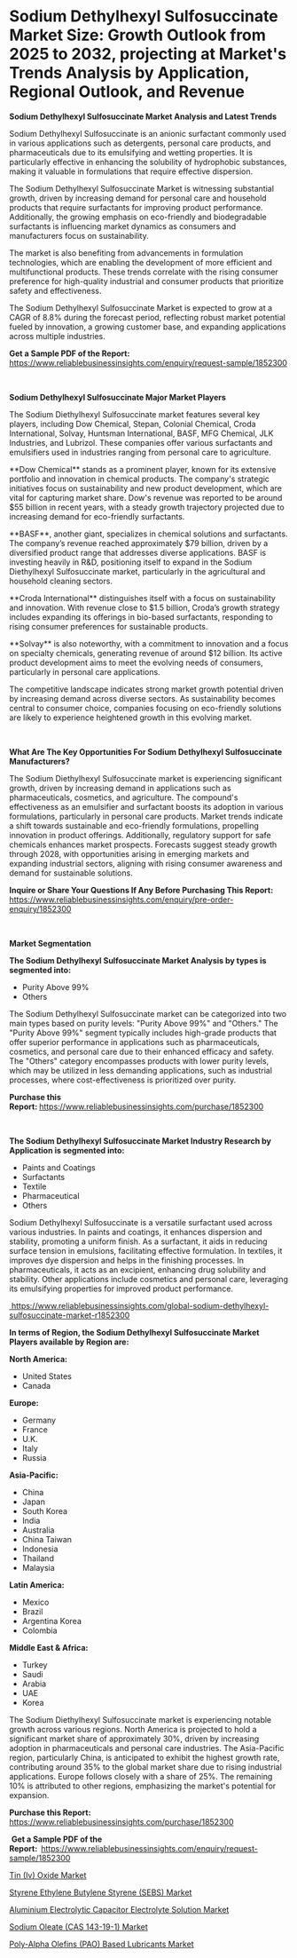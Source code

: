 <p><h1>Sodium Dethylhexyl Sulfosuccinate Market Size: Growth Outlook from 2025 to 2032, projecting at Market's Trends Analysis by Application, Regional Outlook, and Revenue</h1></p><p><strong>Sodium Dethylhexyl Sulfosuccinate Market Analysis and Latest Trends</strong></p>
<p><p>Sodium Dethylhexyl Sulfosuccinate is an anionic surfactant commonly used in various applications such as detergents, personal care products, and pharmaceuticals due to its emulsifying and wetting properties. It is particularly effective in enhancing the solubility of hydrophobic substances, making it valuable in formulations that require effective dispersion.</p><p>The Sodium Dethylhexyl Sulfosuccinate Market is witnessing substantial growth, driven by increasing demand for personal care and household products that require surfactants for improving product performance. Additionally, the growing emphasis on eco-friendly and biodegradable surfactants is influencing market dynamics as consumers and manufacturers focus on sustainability.</p><p>The market is also benefiting from advancements in formulation technologies, which are enabling the development of more efficient and multifunctional products. These trends correlate with the rising consumer preference for high-quality industrial and consumer products that prioritize safety and effectiveness. </p><p>The Sodium Dethylhexyl Sulfosuccinate Market is expected to grow at a CAGR of 8.8% during the forecast period, reflecting robust market potential fueled by innovation, a growing customer base, and expanding applications across multiple industries.</p></p>
<p><strong>Get a Sample PDF of the Report:&nbsp;</strong> <a href="https://www.reliablebusinessinsights.com/enquiry/request-sample/1852300?utm_campaign=950&utm_medium=2&utm_source=Github&utm_content=ia&utm_term=03022025&utm_id=sodium-dethylhexyl-sulfosuccinate">https://www.reliablebusinessinsights.com/enquiry/request-sample/1852300</a></p>
<p>&nbsp;</p>
<p><strong>Sodium Dethylhexyl Sulfosuccinate Major Market Players</strong></p>
<p><p>The Sodium Diethylhexyl Sulfosuccinate market features several key players, including Dow Chemical, Stepan, Colonial Chemical, Croda International, Solvay, Huntsman International, BASF, MFG Chemical, JLK Industries, and Lubrizol. These companies offer various surfactants and emulsifiers used in industries ranging from personal care to agriculture.</p><p>**Dow Chemical** stands as a prominent player, known for its extensive portfolio and innovation in chemical products. The company's strategic initiatives focus on sustainability and new product development, which are vital for capturing market share. Dow's revenue was reported to be around $55 billion in recent years, with a steady growth trajectory projected due to increasing demand for eco-friendly surfactants.</p><p>**BASF**, another giant, specializes in chemical solutions and surfactants. The company’s revenue reached approximately $79 billion, driven by a diversified product range that addresses diverse applications. BASF is investing heavily in R&D, positioning itself to expand in the Sodium Diethylhexyl Sulfosuccinate market, particularly in the agricultural and household cleaning sectors.</p><p>**Croda International** distinguishes itself with a focus on sustainability and innovation. With revenue close to $1.5 billion, Croda’s growth strategy includes expanding its offerings in bio-based surfactants, responding to rising consumer preferences for sustainable products.</p><p>**Solvay** is also noteworthy, with a commitment to innovation and a focus on specialty chemicals, generating revenue of around $12 billion. Its active product development aims to meet the evolving needs of consumers, particularly in personal care applications.</p><p>The competitive landscape indicates strong market growth potential driven by increasing demand across diverse sectors. As sustainability becomes central to consumer choice, companies focusing on eco-friendly solutions are likely to experience heightened growth in this evolving market.</p></p>
<p>&nbsp;</p>
<p><strong>What Are The Key Opportunities For Sodium Dethylhexyl Sulfosuccinate Manufacturers?</strong></p>
<p><p>The Sodium Diethylhexyl Sulfosuccinate market is experiencing significant growth, driven by increasing demand in applications such as pharmaceuticals, cosmetics, and agriculture. The compound's effectiveness as an emulsifier and surfactant boosts its adoption in various formulations, particularly in personal care products. Market trends indicate a shift towards sustainable and eco-friendly formulations, propelling innovation in product offerings. Additionally, regulatory support for safe chemicals enhances market prospects. Forecasts suggest steady growth through 2028, with opportunities arising in emerging markets and expanding industrial sectors, aligning with rising consumer awareness and demand for sustainable solutions.</p></p>
<p><strong>Inquire or Share Your Questions If Any Before Purchasing This Report:</strong> <a href="https://www.reliablebusinessinsights.com/enquiry/pre-order-enquiry/1852300?utm_campaign=950&utm_medium=2&utm_source=Github&utm_content=ia&utm_term=03022025&utm_id=sodium-dethylhexyl-sulfosuccinate">https://www.reliablebusinessinsights.com/enquiry/pre-order-enquiry/1852300</a></p>
<p>&nbsp;</p>
<p><strong>Market Segmentation</strong></p>
<p><strong>The Sodium Dethylhexyl Sulfosuccinate Market Analysis by types is segmented into:</strong></p>
<p><ul><li>Purity Above 99%</li><li>Others</li></ul></p>
<p><p>The Sodium Dethylhexyl Sulfosuccinate market can be categorized into two main types based on purity levels: "Purity Above 99%" and "Others." The "Purity Above 99%" segment typically includes high-grade products that offer superior performance in applications such as pharmaceuticals, cosmetics, and personal care due to their enhanced efficacy and safety. The "Others" category encompasses products with lower purity levels, which may be utilized in less demanding applications, such as industrial processes, where cost-effectiveness is prioritized over purity.</p></p>
<p><strong>Purchase this Report:&nbsp;</strong><a href="https://www.reliablebusinessinsights.com/purchase/1852300?utm_campaign=950&utm_medium=2&utm_source=Github&utm_content=ia&utm_term=03022025&utm_id=sodium-dethylhexyl-sulfosuccinate">https://www.reliablebusinessinsights.com/purchase/1852300</a></p>
<p>&nbsp;</p>
<p><strong>The Sodium Dethylhexyl Sulfosuccinate Market Industry Research by Application is segmented into:</strong></p>
<p><ul><li>Paints and Coatings</li><li>Surfactants</li><li>Textile</li><li>Pharmaceutical</li><li>Others</li></ul></p>
<p><p>Sodium Dethylhexyl Sulfosuccinate is a versatile surfactant used across various industries. In paints and coatings, it enhances dispersion and stability, promoting a uniform finish. As a surfactant, it aids in reducing surface tension in emulsions, facilitating effective formulation. In textiles, it improves dye dispersion and helps in the finishing processes. In pharmaceuticals, it acts as an excipient, enhancing drug solubility and stability. Other applications include cosmetics and personal care, leveraging its emulsifying properties for improved product performance.</p></p>
<p><a href="https://www.reliablebusinessinsights.com/global-sodium-dethylhexyl-sulfosuccinate-market-r1852300?utm_campaign=950&utm_medium=2&utm_source=Github&utm_content=ia&utm_term=03022025&utm_id=sodium-dethylhexyl-sulfosuccinate">&nbsp;https://www.reliablebusinessinsights.com/global-sodium-dethylhexyl-sulfosuccinate-market-r1852300</a></p>
<p><strong>In terms of Region, the Sodium Dethylhexyl Sulfosuccinate Market Players available by Region are:</strong></p>
<p>
    <p> <strong> North America: </strong>
        <ul>
            <li>United States</li>
            <li>Canada</li>
        </ul>
        </p> 
    <p> <strong> Europe: </strong>
        <ul>
            <li>Germany</li>
            <li>France</li>
            <li>U.K.</li>
            <li>Italy</li>
            <li>Russia</li>
        </ul>
        </p> 
    <p> <strong> Asia-Pacific: </strong>
        <ul>
            <li>China</li>
            <li>Japan</li>
            <li>South Korea</li>
            <li>India</li>
            <li>Australia</li>
            <li>China Taiwan</li>
            <li>Indonesia</li>
            <li>Thailand</li>
            <li>Malaysia</li>
        </ul>
        </p> 
    <p> <strong> Latin America: </strong>
        <ul>
            <li>Mexico</li>
            <li>Brazil</li>
            <li>Argentina Korea</li>
            <li>Colombia</li>
        </ul>
        </p> 
    <p> <strong> Middle East & Africa: </strong>
        <ul>
            <li>Turkey</li>
            <li>Saudi</li>
            <li>Arabia</li>
            <li>UAE</li>
            <li>Korea</li>
        </ul>
    </p>
    </p>
<p><p>The Sodium Diethylhexyl Sulfosuccinate market is experiencing notable growth across various regions. North America is projected to hold a significant market share of approximately 30%, driven by increasing adoption in pharmaceuticals and personal care industries. The Asia-Pacific region, particularly China, is anticipated to exhibit the highest growth rate, contributing around 35% to the global market share due to rising industrial applications. Europe follows closely with a share of 25%. The remaining 10% is attributed to other regions, emphasizing the market's potential for expansion.</p></p>
<p><strong>Purchase this Report: </strong><a href="https://www.reliablebusinessinsights.com/purchase/1852300?utm_campaign=950&utm_medium=2&utm_source=Github&utm_content=ia&utm_term=03022025&utm_id=sodium-dethylhexyl-sulfosuccinate">https://www.reliablebusinessinsights.com/purchase/1852300</a></p>
<p>&nbsp;<strong>Get a Sample PDF of the Report:&nbsp;&nbsp;</strong><a href="https://www.reliablebusinessinsights.com/enquiry/request-sample/1852300?utm_campaign=950&utm_medium=2&utm_source=Github&utm_content=ia&utm_term=03022025&utm_id=sodium-dethylhexyl-sulfosuccinate">https://www.reliablebusinessinsights.com/enquiry/request-sample/1852300</a></p>
<p><strong></strong></p>
<p><p><a href="https://github.com/rosalinebhakta48/Market-Research-Report-List-1/blob/main/tin-iv-oxide-market.md?utm_campaign=950&utm_medium=2&utm_source=Github&utm_content=ia&utm_term=03022025&utm_id=sodium-dethylhexyl-sulfosuccinate">Tin (Iv) Oxide Market</a></p><p><a href="https://github.com/ElviraLeka1962/Market-Research-Report-List-1/blob/main/styrene-ethylene-butylene-styrene-sebs-market.md?utm_campaign=950&utm_medium=2&utm_source=Github&utm_content=ia&utm_term=03022025&utm_id=sodium-dethylhexyl-sulfosuccinate">Styrene Ethylene Butylene Styrene (SEBS) Market</a></p><p><a href="https://github.com/darenph8er/Market-Research-Report-List-1/blob/main/aluminium-electrolytic-capacitor-electrolyte-solution-market.md?utm_campaign=950&utm_medium=2&utm_source=Github&utm_content=ia&utm_term=03022025&utm_id=sodium-dethylhexyl-sulfosuccinate">Aluminium Electrolytic Capacitor Electrolyte Solution Market</a></p><p><a href="https://github.com/kimberjam0i/Market-Research-Report-List-1/blob/main/sodium-oleate-cas-143-19-1-market.md?utm_campaign=950&utm_medium=2&utm_source=Github&utm_content=ia&utm_term=03022025&utm_id=sodium-dethylhexyl-sulfosuccinate">Sodium Oleate (CAS 143-19-1) Market</a></p><p><a href="https://github.com/nathaliehurles7142/Market-Research-Report-List-1/blob/main/poly-alpha-olefins-pao-based-lubricants-market.md?utm_campaign=950&utm_medium=2&utm_source=Github&utm_content=ia&utm_term=03022025&utm_id=sodium-dethylhexyl-sulfosuccinate">Poly-Alpha Olefins (PAO) Based Lubricants Market</a></p></p>